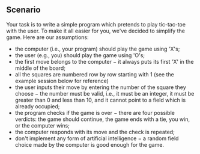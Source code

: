 ## Scenario

Your task is to write a simple program which pretends to play tic-tac-toe with the user. To make it all easier for you, we've decided to simplify the game. Here are our assumptions:

- the computer (i.e., your program) should play the game using 'X's;
- the user (e.g., you) should play the game using 'O's;
- the first move belongs to the computer − it always puts its first 'X' in the middle of the board;
- all the squares are numbered row by row starting with 1 (see the example session below for reference)
- the user inputs their move by entering the number of the square they choose − the number must be valid, i.e., it must be an integer, it must be greater than 0 and less than 10, and it cannot point to a field which is already occupied;
- the program checks if the game is over − there are four possible verdicts: the game should continue, the game ends with a tie, you win, or the computer wins;
- the computer responds with its move and the check is repeated;
- don't implement any form of artificial intelligence − a random field choice made by the computer is good enough for the game.
